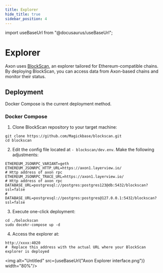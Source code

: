 ```yaml
---
title: Explorer
hide_title: true
sidebar_position: 4
---
```


import useBaseUrl from "@docusaurus/useBaseUrl";

# Explorer
Axon uses [BlockScan](https://github.com/Magickbase/blockscan), an explorer tailored for Ethereum-compatible chains. By deploying BlockScan, you can access data from Axon-based chains and monitor their status.

## Deployment

Docker Compose is the current deployment method.

### Docker Compose

1. Clone BlockScan repository to your target machine:

``` shell
git clone https://github.com/Magickbase/blockscan.git
cd blockscan
```

2. Edit the config file located at `- blockscan/dev.env`. Make the following adjustments:

```shell
ETHEREUM_JSONRPC_VARIANT=geth
ETHEREUM_JSONRPC_HTTP_URL=https://axon1.layerview.io/
# Http address of axon rpc
ETHEREUM_JSONRPC_TRACE_URL=https://axon1.layerview.io/
# Http address of axon rpc
DATABASE_URL=postgresql://postgres:postgres123@db:5432/blockscan?ssl=false
# DATABASE_URL=postgresql://postgres:postgres@127.0.0.1:5432/blockscan?ssl=false

```

3. Execute one-click deployment:

```shell
cd ./bolockscan
sudo docekr-compose up -d
```

4. Access the explorer at:

```shell
http://xxxx:4020
#  Replace this address with the actual URL where your BlockScan explorer is deployed
```

<img alt="Untitled" src={useBaseUrl("Axon Explorer interface.png")}  width="80%"/>
